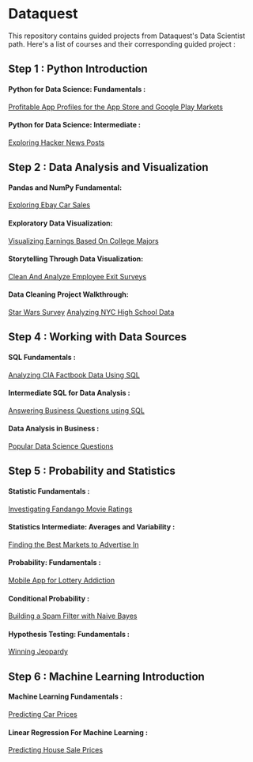 # Dataquest
This repository contains guided projects from Dataquest's Data Scientist path.
Here's a list of courses and their corresponding guided project :

## Step 1 : Python Introduction

#### Python for Data Science: Fundamentals :
[Profitable App Profiles for the App Store and Google Play Markets](https://github.com/Fatiima-Ezzahra/Dataquest/blob/master/Profitable%20App%20Profiles%20for%20the%20App%20Store%20and%20Google%20Play%20Markets.ipynb)
#### Python for Data Science: Intermediate :
[Exploring Hacker News Posts](https://github.com/Fatiima-Ezzahra/Dataquest/blob/master/Exploring%20Hacker%20News%20Posts.ipynb)

## Step 2 : Data Analysis and Visualization

#### Pandas and NumPy Fundamental:
[Exploring Ebay Car Sales](https://github.com/Fatiima-Ezzahra/Dataquest/blob/master/Exploring%20Ebay%20Car%20Sales%20Data.ipynb)
#### Exploratory Data Visualization:
[Visualizing Earnings Based On College Majors](https://github.com/Fatiima-Ezzahra/Dataquest/blob/master/Visualizing%20Earnings%20Based%20On%20College%20Majors.ipynb)
#### Storytelling Through Data Visualization:
[Clean And Analyze Employee Exit Surveys](https://github.com/Fatiima-Ezzahra/Dataquest/blob/master/Clean%20And%20Analyze%20Employee%20Exit%20Surveys.ipynb)
#### Data Cleaning Project Walkthrough:
[Star Wars Survey](https://github.com/Fatiima-Ezzahra/Dataquest/blob/master/Star%20Wars%20Survey.ipynb)
[Analyzing NYC High School Data](https://github.com/Fatiima-Ezzahra/Dataquest/blob/master/Analyzing%20NYC%20High%20School%20Data.ipynb)

## Step 4 : Working with Data Sources

#### SQL Fundamentals :
[Analyzing CIA Factbook Data Using SQL](https://github.com/Fatiima-Ezzahra/Dataquest/blob/master/Analyzing%20CIA%20Factbook%20Data%20Using%20SQL.ipynb)
#### Intermediate SQL for Data Analysis :
[Answering Business Questions using SQL](https://github.com/Fatiima-Ezzahra/Dataquest/blob/master/Answering%20Business%20Questions%20using%20SQL.ipynb)
#### Data Analysis in Business :
[Popular Data Science Questions](https://github.com/Fatiima-Ezzahra/Dataquest/blob/master/Popular%20Data%20Science%20Questions.ipynb)

## Step 5 : Probability and Statistics

#### Statistic Fundamentals :
[Investigating Fandango Movie Ratings](https://github.com/Fatiima-Ezzahra/Dataquest/blob/master/Investigating%20Fandango%20Movie%20Ratings.ipynb)
#### Statistics Intermediate: Averages and Variability :
[Finding the Best Markets to Advertise In](https://github.com/Fatiima-Ezzahra/Dataquest/blob/master/Finding%20the%20Best%20Markets%20to%20Advertise%20In.ipynb)
#### Probability: Fundamentals :
[Mobile App for Lottery Addiction](https://github.com/Fatiima-Ezzahra/Dataquest/blob/master/Mobile%20App%20for%20Lottery%20Addiction.ipynb)
#### Conditional Probability :
[Building a Spam Filter with Naive Bayes](https://github.com/Fatiima-Ezzahra/Dataquest/blob/master/Building%20a%20Spam%20Filter%20with%20Naive%20Bayes.ipynb)
#### Hypothesis Testing: Fundamentals :
[Winning Jeopardy](https://github.com/Fatiima-Ezzahra/Dataquest/blob/master/Winning%20Jeopardy.ipynb)

## Step 6 : Machine Learning Introduction

#### Machine Learning Fundamentals :
[Predicting Car Prices](https://github.com/Fatiima-Ezzahra/Dataquest/blob/master/Predicting%20Car%20Prices.ipynb)
#### Linear Regression For Machine Learning : 
[Predicting House Sale Prices](https://github.com/Fatiima-Ezzahra/Dataquest/blob/master/Predicting%20House%20Sale%20Prices.ipynb)
